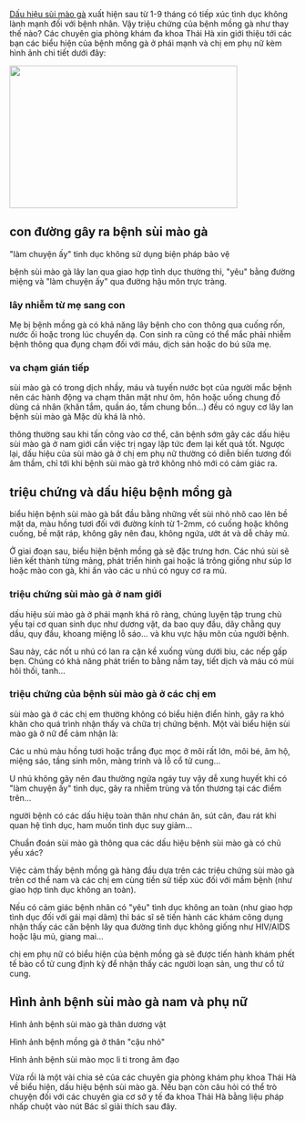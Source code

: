 <p><a href="http://phongkhamphukhoathaiha.webflow.io/posts/benh-sui-mao-ga">Dấu hiệu sùi mào gà</a> xuất hiện sau từ 1-9 tháng có tiếp xúc tình dục không lành mạnh đối với bệnh nhân. Vậy triệu chứng của bệnh mồng gà như thay thế nào? Các chuyên gia phòng khám đa khoa Thái Hà xin giới thiệu tới các bạn các biểu hiện của bệnh mồng gà ở phái mạnh và chị em phụ nữ kèm hình ảnh chi tiết dưới đây:</p>

<p><img alt="" src="http://phongkhamthaiha.com/media/images/trieu-chung-benh-sui-mao-ga.jpg" style="height:250px; width:400px" /></p>

<h2>con đường gây ra bệnh sùi mào gà</h2>

<p>&quot;làm chuyện ấy&quot; tình dục không sử dụng biện pháp bảo vệ</p>

<p>bệnh sùi mào gà lây lan qua giao hợp tình dục thường thì, &quot;yêu&quot; bằng đường miệng và &quot;làm chuyện ấy&quot; qua đường hậu môn trực tràng.</p>

<h3>lây nhiễm từ mẹ sang con</h3>

<p>Mẹ bị bệnh mồng gà có khả năng lây bệnh cho con thông qua cuống rốn, nước ối hoặc trong lúc chuyển dạ. Con sinh ra cũng có thể mắc phải nhiễm bệnh thông qua đụng chạm đối với máu, dịch sản hoặc do bú sữa mẹ.</p>

<h3>va chạm gián tiếp</h3>

<p>sùi mào gà có trong dịch nhầy, máu và tuyến nước bọt của người mắc bệnh nên các hành động va chạm thân mật như ôm, hôn hoặc uống chung đồ dùng cá nhân (khăn tắm, quần áo, tắm chung bồn&hellip;) đều có nguy cơ lây lan bệnh sùi mào gà Mặc dù khá là nhỏ.</p>

<p>thông thường sau khi tấn công vào cơ thể, căn bệnh sớm gây các dấu hiệu sùi mào gà ở nam giới cần việc trị ngay lập tức đem lại kết quả tốt. Ngược lại, dấu hiệu của sùi mào gà ở chị em phụ nữ thường có diễn biến tương đối âm thầm, chỉ tới khi bệnh sùi mào gà trở không nhỏ mới có cảm giác ra.</p>



<h2>triệu chứng và dấu hiệu bệnh mồng gà</h2>

<p>biểu hiện bệnh sùi mào gà bắt đầu bằng những vết sùi nhỏ nhô cao lên bề mặt da, màu hồng tươi đối với đường kính từ 1-2mm, có cuống hoặc không cuống, bề mặt ráp, không gây nên đau, không ngứa, ướt át và dễ chảy mủ.</p>

<p>Ở giai đoạn sau, biểu hiện bệnh mồng gà sẽ đặc trưng hơn. Các nhú sùi sẽ liên kết thành từng mảng, phát triển hình gai hoặc lá trông giống như súp lơ hoặc mào con gà, khi ấn vào các u nhú có nguy cơ ra mủ.</p>

<h3>triệu chứng sùi mào gà ở nam giới</h3>

<p>dấu hiệu sùi mào gà ở phái mạnh khá rõ ràng, chúng luyện tập trung chủ yếu tại cơ quan sinh dục như dương vật, da bao quy đầu, dây chằng quy dầu, quy đầu, khoang miệng lỗ sáo&hellip; và khu vực hậu môn của người bệnh.</p>

<p>Sau này, các nốt u nhú có lan ra cận kề xuống vùng dưới bìu, các nếp gấp bẹn. Chúng có khả năng phát triển to bằng nắm tay, tiết dịch và máu có mùi hôi thối, tanh&hellip;</p>

<h3>triệu chứng của bệnh sùi mào gà ở các chị em</h3>

<p>sùi mào gà ở các chị em thường không có biểu hiện điển hình, gây ra khó khăn cho quá trình nhận thấy và chữa trị chứng bệnh. Một vài biểu hiện sùi mào gà ở nữ để cảm nhận là:</p>

<p>Các u nhú màu hồng tươi hoặc trắng đục mọc ở môi rất lớn, môi bé, âm hộ, miệng sáo, tầng sinh môn, màng trinh và lỗ cổ tử cung&hellip;</p>

<p>U nhú không gây nên đau thường ngứa ngáy tuy vậy dễ xung huyết khi có &quot;làm chuyện ấy&quot; tình dục, gây ra nhiễm trùng và tổn thương tại các điểm trên&hellip;</p>

<p>người bệnh có các dấu hiệu toàn thân như chán ăn, sút cân, đau rát khi quan hệ tình dục, ham muốn tình dục suy giảm&hellip;</p>

<p>Chuẩn đoán sùi mào gà thông qua các dấu hiệu bệnh sùi mào gà có chủ yếu xác?</p>

<p>Việc cảm thấy bệnh mồng gà hàng đầu dựa trên các triệu chứng sùi mào gà trên cơ thể nam và các chị em cùng tiền sử tiếp xúc đối với mầm bệnh (như giao hợp tình dục không an toàn).</p>

<p>Nếu có cảm giác bệnh nhân có &quot;yêu&quot; tình dục không an toàn (như giao hợp tình dục đối với gái mại dâm) thì bác sĩ sẽ tiến hành các khám công dụng nhận thấy các căn bệnh lây qua đường tình dục không giống như HIV/AIDS hoặc lậu mủ, giang mai&hellip;</p>

<p>chị em phụ nữ có biểu hiện của bệnh mồng gà sẽ được tiến hành khám phết tế bào cổ tử cung định kỳ để nhận thấy các người loạn sản, ung thư cổ tử cung.</p>

<h2>Hình ảnh bệnh sùi mào gà nam và phụ nữ</h2>

<p>Hình ảnh bệnh sùi mào gà thân dương vật</p>

<p>Hình ảnh bệnh mồng gà ở thân &quot;cậu nhỏ&quot;</p>

<p>Hình ảnh bệnh sùi mào mọc li ti trong âm đạo</p>

<p>Vừa rồi là một vài chia sẻ của các chuyên gia phòng khám phụ khoa Thái Hà về biểu hiện, dấu hiệu bệnh sùi mào gà. Nếu bạn còn câu hỏi có thể trò chuyện đối với các chuyên gia cơ sở y tế đa khoa Thái Hà bằng liệu pháp nhấp chuột vào nút Bác sĩ giải thích sau đây.</p>
